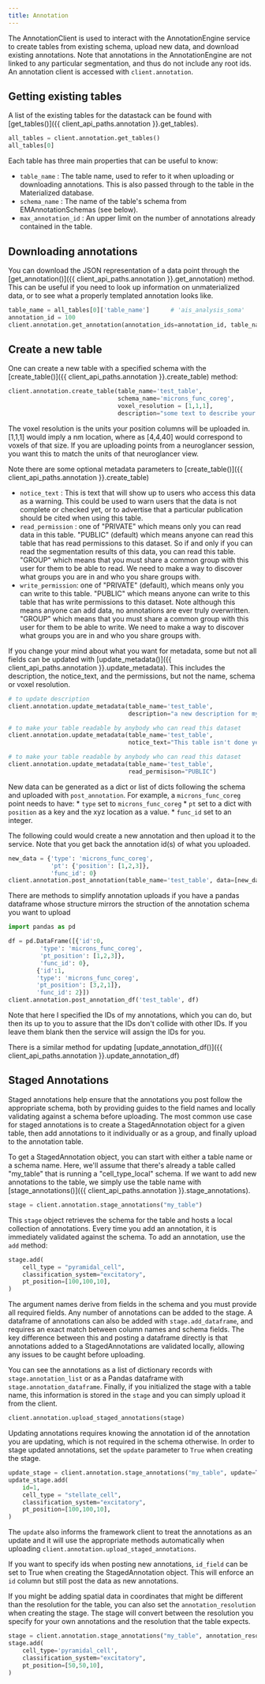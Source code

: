 ```yaml
---
title: Annotation
---
```


The AnnotationClient is used to interact with the AnnotationEngine
service to create tables from existing schema, upload new data, and
download existing annotations. Note that annotations in the
AnnotationEngine are not linked to any particular segmentation, and thus
do not include any root ids. An annotation client is accessed with
`client.annotation`.

## Getting existing tables

A list of the existing tables for the datastack can be found with
[get_tables()]({{ client_api_paths.annotation }}.get_tables).

```python
all_tables = client.annotation.get_tables()
all_tables[0]
```

Each table has three main properties that can be useful to know:

- `table_name` : The table name, used to refer to it when uploading or
  downloading annotations. This is also passed through to the table in
  the Materialized database.
- `schema_name` : The name of the table's schema from
  EMAnnotationSchemas (see below).
- `max_annotation_id` : An upper limit on the number of annotations
  already contained in the table.

## Downloading annotations

You can download the JSON representation of a data point through the
[get_annotation()]({{ client_api_paths.annotation }}.get_annotation)
method. This can be useful if you need to look up
information on unmaterialized data, or to see what a properly templated
annotation looks like.

```python
table_name = all_tables[0]['table_name']      # 'ais_analysis_soma'
annotation_id = 100
client.annotation.get_annotation(annotation_ids=annotation_id, table_name=table_name)
```

## Create a new table

One can create a new table with a specified schema with the
[create_table()]({{ client_api_paths.annotation }}.create_table)
method:

```python
client.annotation.create_table(table_name='test_table',
                               schema_name='microns_func_coreg',
                               voxel_resolution = [1,1,1],
                               description="some text to describe your table")
```

The voxel resolution is the units your position columns will be uploaded
in. \[1,1,1\] would imply a nm location, where as \[4,4,40\] would
correspond to voxels of that size. If you are uploading points from a
neuroglancer session, you want this to match the units of that
neuroglancer view.

Note there are some optional metadata parameters to
[create_table()]({{ client_api_paths.annotation }}.create_table)

- `notice_text` : This is text that will show up to users who access
  this data as a warning. This could be used to warn users that the
  data is not complete or checked yet, or to advertise that a
  particular publication should be cited when using this table.
- `read_permission` : one of "PRIVATE" which means only you can read
  data in this table. "PUBLIC" (default) which means anyone can read
  this table that has read permissions to this dataset. So if and only
  if you can read the segmentation results of this data, you can read
  this table. "GROUP" which means that you must share a common group
  with this user for them to be able to read. We need to make a way to
  discover what groups you are in and who you share groups with.
- `write_permission`: one of "PRIVATE" (default), which means only
  you can write to this table. "PUBLIC" which means anyone can write
  to this table that has write permissions to this dataset. Note
  although this means anyone can add data, no annotations are ever
  truly overwritten. "GROUP" which means that you must share a
  common group with this user for them to be able to write. We need to
  make a way to discover what groups you are in and who you share
  groups with.

If you change your mind about what you want for metadata, some but not
all fields can be updated with
[update_metadata()]({{ client_api_paths.annotation }}.update_metadata). This includes the
description, the notice_text, and the permissions, but not the name, schema or voxel
resolution.

```python
# to update description
client.annotation.update_metadata(table_name='test_table',
                                  description="a new description for my table")

# to make your table readable by anybody who can read this dataset
client.annotation.update_metadata(table_name='test_table',
                                  notice_text="This table isn't done yet, don't trust it. Contact me")

# to make your table readable by anybody who can read this dataset
client.annotation.update_metadata(table_name='test_table',
                                  read_permisison="PUBLIC")
```

New data can be generated as a dict or list of dicts following the
schema and uploaded with `post_annotation`. For example, a
`microns_func_coreg` point needs to have: \* `type` set to
`microns_func_coreg` \* `pt` set to a dict with `position` as a key and
the xyz location as a value. \* `func_id` set to an integer.

The following could would create a new annotation and then upload it to
the service. Note that you get back the annotation id(s) of what you
uploaded.

```python
new_data = {'type': 'microns_func_coreg',
            'pt': {'position': [1,2,3]},
            'func_id': 0}
client.annotation.post_annotation(table_name='test_table', data=[new_data])
```

There are methods to simplify annotation uploads if you have a pandas
dataframe whose structure mirrors the struction of the annotation schema
you want to upload

```python
import pandas as pd

df = pd.DataFrame([{'id':0,
         'type': 'microns_func_coreg',
         'pt_position': [1,2,3]},
         'func_id': 0},
        {'id':1,
        'type': 'microns_func_coreg',
        'pt_position': [3,2,1]},
        'func_id': 2}])
client.annotation.post_annotation_df('test_table', df)
```

Note that here I specified the IDs of my annotations, which you can do,
but then its up to you to assure that the IDs don\'t collide with other
IDs. If you leave them blank then the service will assign the IDs for
you.

There is a similar method for updating
[update_annotation_df()]({{ client_api_paths.annotation }}.update_annotation_df)

## Staged Annotations

Staged annotations help ensure that the annotations you post follow the
appropriate schema, both by providing guides to the field names and
locally validating against a schema before uploading. The most common
use case for staged annotations is to create a StagedAnnotation object
for a given table, then add annotations to it individually or as a
group, and finally upload to the annotation table.

To get a StagedAnnotation object, you can start with either a table name
or a schema name. Here, we\'ll assume that there\'s already a table
called "my_table" that is running a "cell_type_local" schema. If we
want to add new annotations to the table, we simply use the table name
with [stage_annotations()]({{ client_api_paths.annotation }}.stage_annotations).

```python
stage = client.annotation.stage_annotations("my_table")
```

This `stage` object retrieves the schema for the table and hosts a local
collection of annotations. Every time you add an annotation, it is
immediately validated against the schema. To add an annotation, use the
`add` method:

```python
stage.add(
    cell_type = "pyramidal_cell",
    classification_system="excitatory",
    pt_position=[100,100,10],
)
```

The argument names derive from fields in the schema and you must provide
all required fields. Any number of annotations can be added to the
stage. A dataframe of annotations can also be added with
`stage.add_dataframe`, and requires an exact match between column names
and schema fields. The key difference between this and posting a
dataframe directly is that annotations added to a StagedAnnotations are
validated locally, allowing any issues to be caught before uploading.

You can see the annotations as a list of dictionary records with
`stage.annotation_list` or as a Pandas dataframe with
`stage.annotation_dataframe`. Finally, if you initialized the stage with
a table name, this information is stored in the `stage` and you can
simply upload it from the client.

```python
client.annotation.upload_staged_annotations(stage)
```

Updating annotations requires knowing the annotation id of the
annotation you are updating, which is not required in the schema
otherwise. In order to stage updated annotations, set the `update`
parameter to `True` when creating the stage.

```python
update_stage = client.annotation.stage_annotations("my_table", update=True)
update_stage.add(
    id=1,
    cell_type = "stellate_cell",
    classification_system="excitatory",
    pt_position=[100,100,10],
)
```

The `update` also informs the framework client to treat the annotations
as an update and it will use the appropriate methods automatically when
uploading `client.annotation.upload_staged_annotations`.

If you want to specify ids when posting new annotations, `id_field` can
be set to True when creating the StagedAnnotation object. This will
enforce an `id` column but still post the data as new annotations.

If you might be adding spatial data in coordinates that might be
different than the resolution for the table, you can also set the
`annotation_resolution` when creating the stage. The stage will convert
between the resolution you specify for your own annotations and the
resolution that the table expects.

```python
stage = client.annotation.stage_annotations("my_table", annotation_resolution=[8,8,40])
stage.add(
    cell_type='pyramidal_cell',
    classification_system="excitatory",
    pt_position=[50,50,10],
)
```

